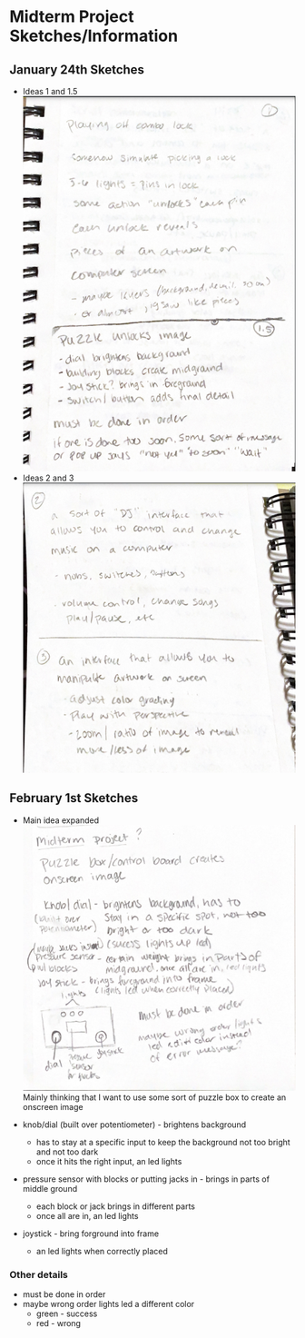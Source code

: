 # Midterm Project Sketches/Information

## January 24th Sketches

* Ideas 1 and 1.5
![Idea 1 + 1.5](images/midtermsketch.png)
* Ideas 2 and 3
![Idea 2 + 3](images/midtermsketch2.png)

## February 1st Sketches

* Main idea expanded
![Main Idea Expanded](images/midtermsketch3.png)
Mainly thinking that I want to use some sort of puzzle box to create an onscreen image

* knob/dial (built over potentiometer) - brightens background
  * has to stay at a specific input to keep the background not too bright and not too dark
  * once it hits the right input, an led lights
* pressure sensor with blocks or putting jacks in - brings in parts of middle ground
  * each block or jack brings in different parts
  * once all are in, an led lights
* joystick - bring forground into frame
  * an led lights when correctly placed

### Other details

* must be done in order
* maybe wrong order lights led a different color
  * green - success
  * red - wrong
